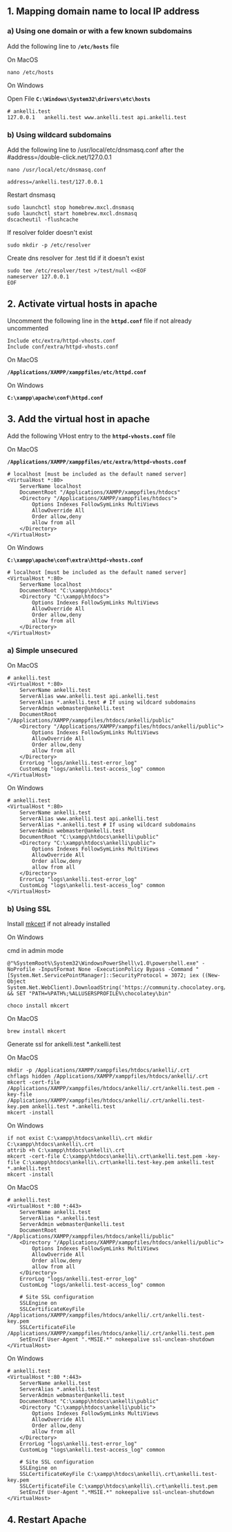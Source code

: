 ## 1. Mapping domain name to local IP address

### a) Using one domain or with a few known subdomains

Add the following line to **`/etc/hosts`** file

On MacOS

```properties
nano /etc/hosts
```

On Windows

Open File **`C:\Windows\System32\drivers\etc\hosts`**

```properties
# ankelli.test
127.0.0.1   ankelli.test www.ankelli.test api.ankelli.test
```

### b) Using wildcard subdomains

Add the following line to /usr/local/etc/dnsmasq.conf after the #address=/double-click.net/127.0.0.1

```properties
nano /usr/local/etc/dnsmasq.conf
```

```properties
address=/ankelli.test/127.0.0.1
```

Restart dnsmasq

```properties
sudo launchctl stop homebrew.mxcl.dnsmasq
sudo launchctl start homebrew.mxcl.dnsmasq
dscacheutil -flushcache
```

If resolver folder doesn't exist

```properties
sudo mkdir -p /etc/resolver
```

Create dns resolver for .test tld if it doesn't exist

```properties
sudo tee /etc/resolver/test >/test/null <<EOF
nameserver 127.0.0.1
EOF
```

## 2. Activate virtual hosts in apache

Uncomment the following line in the **`httpd.conf`** file if not already uncommented

```properties
Include etc/extra/httpd-vhosts.conf
Include conf/extra/httpd-vhosts.conf
```

On MacOS

**`/Applications/XAMPP/xamppfiles/etc/httpd.conf`**

On Windows

**`C:\xampp\apache\conf\httpd.conf`**

## 3. Add the virtual host in apache

Add the following VHost entry to the **`httpd-vhosts.conf`** file

On MacOS

**`/Applications/XAMPP/xamppfiles/etc/extra/httpd-vhosts.conf`**

```properties
# localhost [must be included as the default named server]
<VirtualHost *:80>
	ServerName localhost
	DocumentRoot "/Applications/XAMPP/xamppfiles/htdocs"
	<Directory "/Applications/XAMPP/xamppfiles/htdocs">
		Options Indexes FollowSymLinks MultiViews
		AllowOverride All
		Order allow,deny
		allow from all 
	</Directory>
</VirtualHost>
```

On Windows

**`C:\xampp\apache\conf\extra\httpd-vhosts.conf`**

```properties
# localhost [must be included as the default named server]
<VirtualHost *:80>
	ServerName localhost
	DocumentRoot "C:\xampp\htdocs"
	<Directory "C:\xampp\htdocs">
		Options Indexes FollowSymLinks MultiViews
		AllowOverride All
		Order allow,deny
		allow from all 
	</Directory>
</VirtualHost>
```

### a) Simple unsecured

On MacOS

```properties
# ankelli.test
<VirtualHost *:80>
	ServerName ankelli.test
	ServerAlias www.ankelli.test api.ankelli.test
	ServerAlias *.ankelli.test # If using wildcard subdomains
	ServerAdmin webmaster@ankelli.test
	DocumentRoot "/Applications/XAMPP/xamppfiles/htdocs/ankelli/public"
	<Directory "/Applications/XAMPP/xamppfiles/htdocs/ankelli/public">
		Options Indexes FollowSymLinks MultiViews
		AllowOverride All
		Order allow,deny
		allow from all
	</Directory>
	ErrorLog "logs/ankelli.test-error_log"
	CustomLog "logs/ankelli.test-access_log" common
</VirtualHost>
```

On Windows

```properties
# ankelli.test
<VirtualHost *:80>
	ServerName ankelli.test
	ServerAlias www.ankelli.test api.ankelli.test
	ServerAlias *.ankelli.test # If using wildcard subdomains
	ServerAdmin webmaster@ankelli.test
	DocumentRoot "C:\xampp\htdocs\ankelli\public"
	<Directory "C:\xampp\htdocs\ankelli\public">
		Options Indexes FollowSymLinks MultiViews
		AllowOverride All
		Order allow,deny
		allow from all
	</Directory>
	ErrorLog "logs\ankelli.test-error_log"
	CustomLog "logs\ankelli.test-access_log" common
</VirtualHost>
```

### b) Using SSL
 

Install [mkcert](https://github.com/FiloSottile/mkcert) if not already installed

On Windows

cmd in admin mode
```properties
@"%SystemRoot%\System32\WindowsPowerShell\v1.0\powershell.exe" -NoProfile -InputFormat None -ExecutionPolicy Bypass -Command "[System.Net.ServicePointManager]::SecurityProtocol = 3072; iex ((New-Object System.Net.WebClient).DownloadString('https://community.chocolatey.org/install.ps1'))" && SET "PATH=%PATH%;%ALLUSERSPROFILE%\chocolatey\bin"

choco install mkcert
```

On MacOS

```properties
brew install mkcert
```

Generate ssl for ankelli.test *.ankelli.test

On MacOS

```properties
mkdir -p /Applications/XAMPP/xamppfiles/htdocs/ankelli/.crt
chflags hidden /Applications/XAMPP/xamppfiles/htdocs/ankelli/.crt
mkcert -cert-file /Applications/XAMPP/xamppfiles/htdocs/ankelli/.crt/ankelli.test.pem -key-file /Applications/XAMPP/xamppfiles/htdocs/ankelli/.crt/ankelli.test-key.pem ankelli.test *.ankelli.test
mkcert -install
```

On Windows

```properties
if not exist C:\xampp\htdocs\ankelli\.crt mkdir C:\xampp\htdocs\ankelli\.crt
attrib +h C:\xampp\htdocs\ankelli\.crt
mkcert -cert-file C:\xampp\htdocs\ankelli\.crt\ankelli.test.pem -key-file C:\xampp\htdocs\ankelli\.crt\ankelli.test-key.pem ankelli.test *.ankelli.test
mkcert -install
```


On MacOS

```properties
# ankelli.test
<VirtualHost *:80 *:443>
	ServerName ankelli.test
	ServerAlias *.ankelli.test
	ServerAdmin webmaster@ankelli.test
	DocumentRoot "/Applications/XAMPP/xamppfiles/htdocs/ankelli/public"
	<Directory "/Applications/XAMPP/xamppfiles/htdocs/ankelli/public">
		Options Indexes FollowSymLinks MultiViews
		AllowOverride All
		Order allow,deny
		allow from all
	</Directory>
	ErrorLog "logs/ankelli.test-error_log"
	CustomLog "logs/ankelli.test-access_log" common

	# Site SSL configuration
	SSLEngine on
	SSLCertificateKeyFile /Applications/XAMPP/xamppfiles/htdocs/ankelli/.crt/ankelli.test-key.pem
	SSLCertificateFile /Applications/XAMPP/xamppfiles/htdocs/ankelli/.crt/ankelli.test.pem
	SetEnvIf User-Agent ".*MSIE.*" nokeepalive ssl-unclean-shutdown
</VirtualHost>
```

On Windows

```properties
# ankelli.test
<VirtualHost *:80 *:443>
	ServerName ankelli.test
	ServerAlias *.ankelli.test
	ServerAdmin webmaster@ankelli.test
	DocumentRoot "C:\xampp\htdocs\ankelli\public"
	<Directory "C:\xampp\htdocs\ankelli\public">
		Options Indexes FollowSymLinks MultiViews
		AllowOverride All
		Order allow,deny
		allow from all
	</Directory>
	ErrorLog "logs\ankelli.test-error_log"
	CustomLog "logs\ankelli.test-access_log" common

	# Site SSL configuration
	SSLEngine on
	SSLCertificateKeyFile C:\xampp\htdocs\ankelli\.crt\ankelli.test-key.pem
	SSLCertificateFile C:\xampp\htdocs\ankelli\.crt\ankelli.test.pem
	SetEnvIf User-Agent ".*MSIE.*" nokeepalive ssl-unclean-shutdown
</VirtualHost>
```

## 4. Restart Apache
